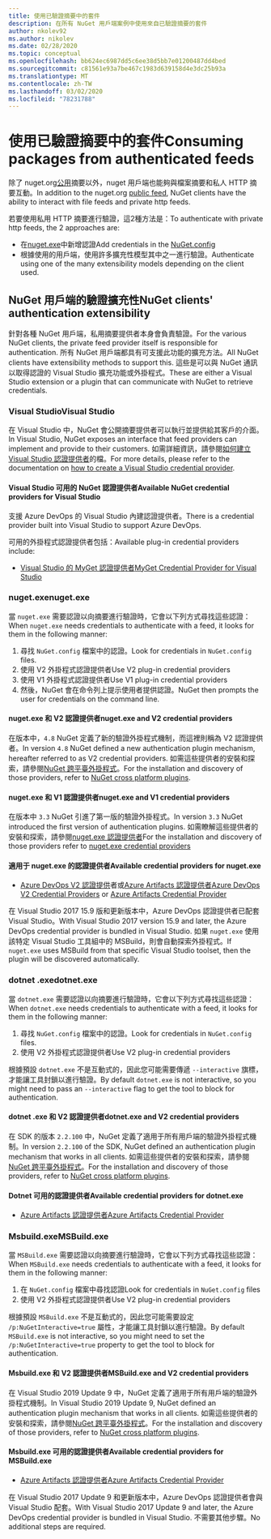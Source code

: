 ```yaml
---
title: 使用已驗證摘要中的套件
description: 在所有 NuGet 用戶端案例中使用來自已驗證摘要的套件
author: nkolev92
ms.author: nikolev
ms.date: 02/28/2020
ms.topic: conceptual
ms.openlocfilehash: bb624ec6987dd5c6ee38d5bb7e01200487dd4bed
ms.sourcegitcommit: c81561e93a7be467c1983d639158d4e3dc25b93a
ms.translationtype: MT
ms.contentlocale: zh-TW
ms.lasthandoff: 03/02/2020
ms.locfileid: "78231788"
---
```

# <a name="consuming-packages-from-authenticated-feeds"></a><span data-ttu-id="20cc9-103">使用已驗證摘要中的套件</span><span class="sxs-lookup"><span data-stu-id="20cc9-103">Consuming packages from authenticated feeds</span></span>

<span data-ttu-id="20cc9-104">除了 nuget.org[公用](https://api.nuget.org/v3/index.json)摘要以外，nuget 用戶端也能夠與檔案摘要和私人 HTTP 摘要互動。</span><span class="sxs-lookup"><span data-stu-id="20cc9-104">In addition to the nuget.org [public feed](https://api.nuget.org/v3/index.json), NuGet clients have the ability to interact with file feeds and private http feeds.</span></span>


<span data-ttu-id="20cc9-105">若要使用私用 HTTP 摘要進行驗證，這2種方法是：</span><span class="sxs-lookup"><span data-stu-id="20cc9-105">To authenticate with private http feeds, the 2 approaches are:</span></span>

* <span data-ttu-id="20cc9-106">在[nuget.exe](../reference/nuget-config-file.md#packagesourcecredentials)中新增認證</span><span class="sxs-lookup"><span data-stu-id="20cc9-106">Add credentials in the [NuGet.config](../reference/nuget-config-file.md#packagesourcecredentials)</span></span>
* <span data-ttu-id="20cc9-107">根據使用的用戶端，使用許多擴充性模型其中之一進行驗證。</span><span class="sxs-lookup"><span data-stu-id="20cc9-107">Authenticate using one of the many extensibility models depending on the client used.</span></span>

## <a name="nuget-clients-authentication-extensibility"></a><span data-ttu-id="20cc9-108">NuGet 用戶端的驗證擴充性</span><span class="sxs-lookup"><span data-stu-id="20cc9-108">NuGet clients' authentication extensibility</span></span>

<span data-ttu-id="20cc9-109">針對各種 NuGet 用戶端，私用摘要提供者本身會負責驗證。</span><span class="sxs-lookup"><span data-stu-id="20cc9-109">For the various NuGet clients, the private feed provider itself is responsible for authentication.</span></span>
<span data-ttu-id="20cc9-110">所有 NuGet 用戶端都具有可支援此功能的擴充方法。</span><span class="sxs-lookup"><span data-stu-id="20cc9-110">All NuGet clients have extensibility methods to support this.</span></span> <span data-ttu-id="20cc9-111">這些是可以與 NuGet 通訊以取得認證的 Visual Studio 擴充功能或外掛程式。</span><span class="sxs-lookup"><span data-stu-id="20cc9-111">These are either a Visual Studio extension or a plugin that can communicate with NuGet to retrieve credentials.</span></span>

### <a name="visual-studio"></a><span data-ttu-id="20cc9-112">Visual Studio</span><span class="sxs-lookup"><span data-stu-id="20cc9-112">Visual Studio</span></span>

<span data-ttu-id="20cc9-113">在 Visual Studio 中，NuGet 會公開摘要提供者可以執行並提供給其客戶的介面。</span><span class="sxs-lookup"><span data-stu-id="20cc9-113">In Visual Studio, NuGet exposes an interface that feed providers can implement and provide to their customers.</span></span> <span data-ttu-id="20cc9-114">如需詳細資訊，請參閱[如何建立 Visual Studio 認證提供者](../reference/extensibility/NuGet-Credential-Providers-for-Visual-Studio.md)的檔。</span><span class="sxs-lookup"><span data-stu-id="20cc9-114">For more details, please refer to the documentation on [how to create a Visual Studio credential provider](../reference/extensibility/NuGet-Credential-Providers-for-Visual-Studio.md).</span></span>

#### <a name="available-nuget-credential-providers-for-visual-studio"></a><span data-ttu-id="20cc9-115">Visual Studio 可用的 NuGet 認證提供者</span><span class="sxs-lookup"><span data-stu-id="20cc9-115">Available NuGet credential providers for Visual Studio</span></span>

<span data-ttu-id="20cc9-116">支援 Azure DevOps 的 Visual Studio 內建認證提供者。</span><span class="sxs-lookup"><span data-stu-id="20cc9-116">There is a credential provider built into Visual Studio to support Azure DevOps.</span></span>


<span data-ttu-id="20cc9-117">可用的外掛程式認證提供者包括：</span><span class="sxs-lookup"><span data-stu-id="20cc9-117">Available plug-in credential providers include:</span></span>

* [<span data-ttu-id="20cc9-118">Visual Studio 的 MyGet 認證提供者</span><span class="sxs-lookup"><span data-stu-id="20cc9-118">MyGet Credential Provider for Visual Studio</span></span>](http://docs.myget.org/docs/reference/credential-provider-for-visual-studio)

### <a name="nugetexe"></a><span data-ttu-id="20cc9-119">nuget.exe</span><span class="sxs-lookup"><span data-stu-id="20cc9-119">nuget.exe</span></span>

<span data-ttu-id="20cc9-120">當 `nuget.exe` 需要認證以向摘要進行驗證時，它會以下列方式尋找這些認證：</span><span class="sxs-lookup"><span data-stu-id="20cc9-120">When `nuget.exe` needs credentials to authenticate with a feed, it looks for them in the following manner:</span></span>

1. <span data-ttu-id="20cc9-121">尋找 `NuGet.config` 檔案中的認證。</span><span class="sxs-lookup"><span data-stu-id="20cc9-121">Look for credentials in `NuGet.config` files.</span></span>
1. <span data-ttu-id="20cc9-122">使用 V2 外掛程式認證提供者</span><span class="sxs-lookup"><span data-stu-id="20cc9-122">Use V2 plug-in credential providers</span></span>
1. <span data-ttu-id="20cc9-123">使用 V1 外掛程式認證提供者</span><span class="sxs-lookup"><span data-stu-id="20cc9-123">Use V1 plug-in credential providers</span></span>
1. <span data-ttu-id="20cc9-124">然後，NuGet 會在命令列上提示使用者提供認證。</span><span class="sxs-lookup"><span data-stu-id="20cc9-124">NuGet then prompts the user for credentials on the command line.</span></span>

#### <a name="nugetexe-and-v2-credential-providers"></a><span data-ttu-id="20cc9-125">nuget.exe 和 V2 認證提供者</span><span class="sxs-lookup"><span data-stu-id="20cc9-125">nuget.exe and V2 credential providers</span></span>

<span data-ttu-id="20cc9-126">在版本中，`4.8` NuGet 定義了新的驗證外掛程式機制，而這裡則稱為 V2 認證提供者。</span><span class="sxs-lookup"><span data-stu-id="20cc9-126">In version `4.8` NuGet defined a new authentication plugin mechanism, hereafter referred to as V2 credential providers.</span></span>
<span data-ttu-id="20cc9-127">如需這些提供者的安裝和探索，請參閱[NuGet 跨平臺外掛程式](../reference/extensibility/NuGet-Cross-Platform-Plugins.md#plugin-installation-and-discovery)。</span><span class="sxs-lookup"><span data-stu-id="20cc9-127">For the installation and discovery of those providers, refer to [NuGet cross platform plugins](../reference/extensibility/NuGet-Cross-Platform-Plugins.md#plugin-installation-and-discovery).</span></span>

#### <a name="nugetexe-and-v1-credential-providers"></a><span data-ttu-id="20cc9-128">nuget.exe 和 V1 認證提供者</span><span class="sxs-lookup"><span data-stu-id="20cc9-128">nuget.exe and V1 credential providers</span></span>

<span data-ttu-id="20cc9-129">在版本中 `3.3` NuGet 引進了第一版的驗證外掛程式。</span><span class="sxs-lookup"><span data-stu-id="20cc9-129">In version `3.3` NuGet introduced the first version of authentication plugins.</span></span>
<span data-ttu-id="20cc9-130">如需瞭解這些提供者的安裝和探索，請參閱[nuget.exe 認證提供者](../reference/extensibility/nuget-exe-Credential-Providers.md#nugetexe-credential-provider-discovery)</span><span class="sxs-lookup"><span data-stu-id="20cc9-130">For the installation and discovery of those providers refer to [nuget.exe credential providers](../reference/extensibility/nuget-exe-Credential-Providers.md#nugetexe-credential-provider-discovery)</span></span>

#### <a name="available-credential-providers-for-nugetexe"></a><span data-ttu-id="20cc9-131">適用于 nuget.exe 的認證提供者</span><span class="sxs-lookup"><span data-stu-id="20cc9-131">Available credential providers for nuget.exe</span></span>

* <span data-ttu-id="20cc9-132">[Azure DevOps V2 認證提供](/azure/devops/artifacts/nuget/nuget-exe?view=azure-devops#add-a-feed-to-nuget-482-or-later)者或[Azure Artifacts 認證提供者](https://github.com/microsoft/artifacts-credprovider)</span><span class="sxs-lookup"><span data-stu-id="20cc9-132">[Azure DevOps V2 Credential Providers](/azure/devops/artifacts/nuget/nuget-exe?view=azure-devops#add-a-feed-to-nuget-482-or-later) or [Azure Artifacts Credential Provider](https://github.com/microsoft/artifacts-credprovider)</span></span>

<span data-ttu-id="20cc9-133">在 Visual Studio 2017 15.9 版和更新版本中，Azure DevOps 認證提供者已配套 Visual Studio。</span><span class="sxs-lookup"><span data-stu-id="20cc9-133">With Visual Studio 2017 version 15.9 and later, the Azure DevOps credential provider is bundled in Visual Studio.</span></span>
<span data-ttu-id="20cc9-134">如果 `nuget.exe` 使用該特定 Visual Studio 工具組中的 MSBuild，則會自動探索外掛程式。</span><span class="sxs-lookup"><span data-stu-id="20cc9-134">If `nuget.exe` uses MSBuild from that specific Visual Studio toolset, then the plugin will be discovered automatically.</span></span>

### <a name="dotnetexe"></a><span data-ttu-id="20cc9-135">dotnet .exe</span><span class="sxs-lookup"><span data-stu-id="20cc9-135">dotnet.exe</span></span>

<span data-ttu-id="20cc9-136">當 `dotnet.exe` 需要認證以向摘要進行驗證時，它會以下列方式尋找這些認證：</span><span class="sxs-lookup"><span data-stu-id="20cc9-136">When `dotnet.exe` needs credentials to authenticate with a feed, it looks for them in the following manner:</span></span>

1. <span data-ttu-id="20cc9-137">尋找 `NuGet.config` 檔案中的認證。</span><span class="sxs-lookup"><span data-stu-id="20cc9-137">Look for credentials in `NuGet.config` files.</span></span>
1. <span data-ttu-id="20cc9-138">使用 V2 外掛程式認證提供者</span><span class="sxs-lookup"><span data-stu-id="20cc9-138">Use V2 plug-in credential providers</span></span>

<span data-ttu-id="20cc9-139">根據預設 `dotnet.exe` 不是互動式的，因此您可能需要傳遞 `--interactive` 旗標，才能讓工具封鎖以進行驗證。</span><span class="sxs-lookup"><span data-stu-id="20cc9-139">By default `dotnet.exe` is not interactive, so you might need to pass an `--interactive` flag to get the tool to block for authentication.</span></span>

#### <a name="dotnetexe-and-v2-credential-providers"></a><span data-ttu-id="20cc9-140">dotnet .exe 和 V2 認證提供者</span><span class="sxs-lookup"><span data-stu-id="20cc9-140">dotnet.exe and V2 credential providers</span></span>

<span data-ttu-id="20cc9-141">在 SDK 的版本 `2.2.100` 中，NuGet 定義了適用于所有用戶端的驗證外掛程式機制。</span><span class="sxs-lookup"><span data-stu-id="20cc9-141">In version `2.2.100` of the SDK, NuGet defined an authentication plugin mechanism that works in all clients.</span></span>
<span data-ttu-id="20cc9-142">如需這些提供者的安裝和探索，請參閱[NuGet 跨平臺外掛程式](../reference/extensibility/NuGet-Cross-Platform-Plugins.md#plugin-installation-and-discovery)。</span><span class="sxs-lookup"><span data-stu-id="20cc9-142">For the installation and discovery of those providers, refer to [NuGet cross platform plugins](../reference/extensibility/NuGet-Cross-Platform-Plugins.md#plugin-installation-and-discovery).</span></span>

#### <a name="available-credential-providers-for-dotnetexe"></a><span data-ttu-id="20cc9-143">Dotnet 可用的認證提供者</span><span class="sxs-lookup"><span data-stu-id="20cc9-143">Available credential providers for dotnet.exe</span></span>

* [<span data-ttu-id="20cc9-144">Azure Artifacts 認證提供者</span><span class="sxs-lookup"><span data-stu-id="20cc9-144">Azure Artifacts Credential Provider</span></span>](https://github.com/microsoft/artifacts-credprovider)

### <a name="msbuildexe"></a><span data-ttu-id="20cc9-145">Msbuild.exe</span><span class="sxs-lookup"><span data-stu-id="20cc9-145">MSBuild.exe</span></span>

<span data-ttu-id="20cc9-146">當 `MSBuild.exe` 需要認證以向摘要進行驗證時，它會以下列方式尋找這些認證：</span><span class="sxs-lookup"><span data-stu-id="20cc9-146">When `MSBuild.exe` needs credentials to authenticate with a feed, it looks for them in the following manner:</span></span>

1. <span data-ttu-id="20cc9-147">在 `NuGet.config` 檔案中尋找認證</span><span class="sxs-lookup"><span data-stu-id="20cc9-147">Look for credentials in `NuGet.config` files</span></span>
1. <span data-ttu-id="20cc9-148">使用 V2 外掛程式認證提供者</span><span class="sxs-lookup"><span data-stu-id="20cc9-148">Use V2 plug-in credential providers</span></span>

<span data-ttu-id="20cc9-149">根據預設 `MSBuild.exe` 不是互動式的，因此您可能需要設定 `/p:NuGetInteractive=true` 屬性，才能讓工具封鎖以進行驗證。</span><span class="sxs-lookup"><span data-stu-id="20cc9-149">By default `MSBuild.exe` is not interactive, so you might need to set the `/p:NuGetInteractive=true` property to get the tool to block for authentication.</span></span>

#### <a name="msbuildexe-and-v2-credential-providers"></a><span data-ttu-id="20cc9-150">Msbuild.exe 和 V2 認證提供者</span><span class="sxs-lookup"><span data-stu-id="20cc9-150">MSBuild.exe and V2 credential providers</span></span>

<span data-ttu-id="20cc9-151">在 Visual Studio 2019 Update 9 中，NuGet 定義了適用于所有用戶端的驗證外掛程式機制。</span><span class="sxs-lookup"><span data-stu-id="20cc9-151">In Visual Studio 2019 Update 9, NuGet defined an authentication plugin mechanism that works in all clients.</span></span>
<span data-ttu-id="20cc9-152">如需這些提供者的安裝和探索，請參閱[NuGet 跨平臺外掛程式](../reference/extensibility/NuGet-Cross-Platform-Plugins.md#plugin-installation-and-discovery)。</span><span class="sxs-lookup"><span data-stu-id="20cc9-152">For the installation and discovery of those providers, refer to [NuGet cross platform plugins](../reference/extensibility/NuGet-Cross-Platform-Plugins.md#plugin-installation-and-discovery).</span></span>

#### <a name="available-credential-providers-for-msbuildexe"></a><span data-ttu-id="20cc9-153">Msbuild.exe 可用的認證提供者</span><span class="sxs-lookup"><span data-stu-id="20cc9-153">Available credential providers for MSBuild.exe</span></span>

* [<span data-ttu-id="20cc9-154">Azure Artifacts 認證提供者</span><span class="sxs-lookup"><span data-stu-id="20cc9-154">Azure Artifacts Credential Provider</span></span>](https://github.com/microsoft/artifacts-credprovider)

<span data-ttu-id="20cc9-155">在 Visual Studio 2017 Update 9 和更新版本中，Azure DevOps 認證提供者會與 Visual Studio 配套。</span><span class="sxs-lookup"><span data-stu-id="20cc9-155">With Visual Studio 2017 Update 9 and later, the Azure DevOps credential provider is bundled in Visual Studio.</span></span> <span data-ttu-id="20cc9-156">不需要其他步驟。</span><span class="sxs-lookup"><span data-stu-id="20cc9-156">No additional steps are required.</span></span>
